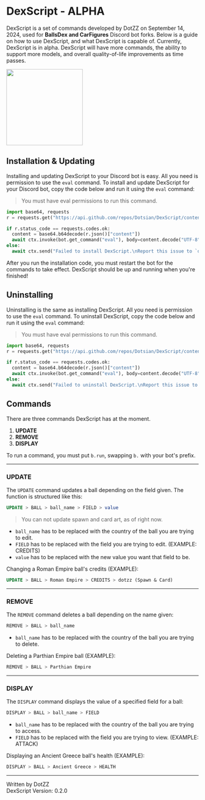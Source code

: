 # DexScript - ALPHA

DexScript is a set of commands developed by DotZZ on September 14, 2024, used for **BallsDex and CarFigures** Discord bot forks.
Below is a guide on how to use DexScript, and what DexScript is capable of.
Currently, DexScript is in alpha. DexScript will have more commands, the ability to support more models, and overall quality-of-life improvements as time passes.

<img src="https://i.imgur.com/uKfx0qO.png" width="200"> 

## Installation & Updating

Installing and updating DexScript to your Discord bot is easy. All you need is permission to use the `eval` command.
To install and update DexScript for your Discord bot, copy the code below and run it using the `eval` command:

> You must have eval permissions to run this command.

```py
import base64, requests
r = requests.get("https://api.github.com/repos/Dotsian/DexScript/contents/installer.py")

if r.status_code == requests.codes.ok:
  content = base64.b64decode(r.json()["content"])
  await ctx.invoke(bot.get_command("eval"), body=content.decode("UTF-8"))
else:
  await ctx.send("Failed to install DexScript.\nReport this issue to `dot_zz` on Discord.")
```

After you run the installation code, you must restart the bot for the commands to take effect.
DexScript should be up and running when you're finished!

## Uninstalling

Uninstalling is the same as installing DexScript. All you need is permission to use the `eval` command.
To uninstall DexScript, copy the code below and run it using the `eval` command:

> You must have eval permissions to run this command.

```py
import base64, requests
r = requests.get("https://api.github.com/repos/Dotsian/DexScript/contents/uninstaller.py")

if r.status_code == requests.codes.ok:
  content = base64.b64decode(r.json()["content"])
  await ctx.invoke(bot.get_command("eval"), body=content.decode("UTF-8"))
else:
  await ctx.send("Failed to uninstall DexScript.\nReport this issue to `dot_zz` on Discord.")
```

## Commands

There are three commands DexScript has at the moment.

1. **UPDATE**
2. **REMOVE**
3. **DISPLAY**

To run a command, you must put `b.run`, swapping `b.` with your bot's prefix.

-----------

### UPDATE

The `UPDATE` command updates a ball depending on the field given. The function is structured like this:<br>
```sql
UPDATE > BALL > ball_name > FIELD > value
```

> You can not update spawn and card art, as of right now.

- `ball_name` has to be replaced with the country of the ball you are trying to edit.
- `FIELD` has to be replaced with the field you are trying to edit. (EXAMPLE: CREDITS)
- `value` has to be replaced with the new value you want that field to be.

Changing a Roman Empire ball's credits (EXAMPLE):<br>
```sql
UPDATE > BALL > Roman Empire > CREDITS > dotzz (Spawn & Card)
```

-----------

### REMOVE

The `REMOVE` command deletes a ball depending on the name given:<br>
```sql
REMOVE > BALL > ball_name
```

- `ball_name` has to be replaced with the country of the ball you are trying to delete.

Deleting a Parthian Empire ball (EXAMPLE):<br>
```sql
REMOVE > BALL > Parthian Empire
```

-----------

### DISPLAY

The `DISPLAY` command displays the value of a specified field for a ball:<br>
```sql
DISPLAY > BALL > ball_name > FIELD
```

- `ball_name` has to be replaced with the country of the ball you are trying to access.
- `FIELD` has to be replaced with the field you are trying to view. (EXAMPLE: ATTACK)

Displaying an Ancient Greece ball's health (EXAMPLE):<br>
```sql
DISPLAY > BALL > Ancient Greece > HEALTH
```

-----------

Written by DotZZ <br>
DexScript Version: 0.2.0
